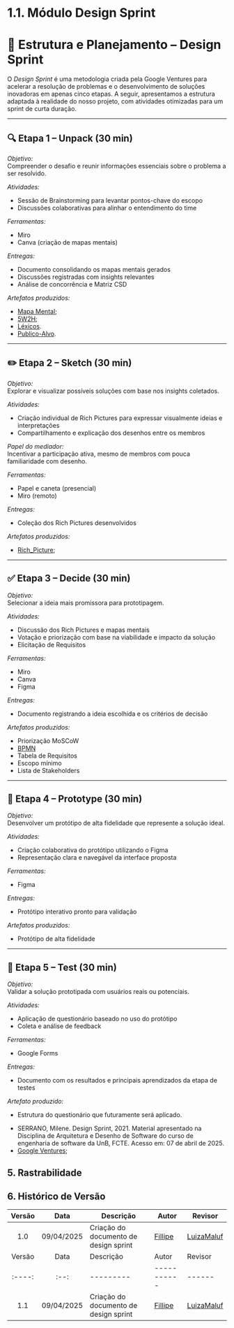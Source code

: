 # 1.1. Módulo Design Sprint

# 🧠 Estrutura e Planejamento – Design Sprint

O *Design Sprint* é uma metodologia criada pela Google Ventures para acelerar a resolução de problemas e o desenvolvimento de soluções inovadoras em apenas cinco etapas. A seguir, apresentamos a estrutura adaptada à realidade do nosso projeto, com atividades otimizadas para um sprint de curta duração.

---

## 🔍 Etapa 1 – Unpack (30 min)

*Objetivo:*  
Compreender o desafio e reunir informações essenciais sobre o problema a ser resolvido.

*Atividades:*  
- Sessão de Brainstorming para levantar pontos-chave do escopo  
- Discussões colaborativas para alinhar o entendimento do time


*Ferramentas:*  
- Miro  
- Canva (criação de mapas mentais)

*Entregas:*  
- Documento consolidando os mapas mentais gerados  
- Discussões registradas com insights relevantes
- Análise de concorrência e Matriz CSD

*Artefatos produzidos:*  
- [Mapa Mental](../Base/1.2.1.Mapa-mental.md#mapa-mental); 
- [5W2H](../Base/1.2.3.5W2H.md);  
- [Léxicos](../Base/1.2.4.Lexicos.md).  
- [Publico-Alvo](../Base/1.2.5.Publico-Alvo.md).

---

## ✏️ Etapa 2 – Sketch (30 min)

*Objetivo:*  
Explorar e visualizar possíveis soluções com base nos insights coletados.

*Atividades:*  
- Criação individual de Rich Pictures para expressar visualmente ideias e interpretações  
- Compartilhamento e explicação dos desenhos entre os membros

*Papel do mediador:*  
Incentivar a participação ativa, mesmo de membros com pouca familiaridade com desenho.

*Ferramentas:*  
- Papel e caneta (presencial)  
- Miro (remoto)

*Entregas:*  
- Coleção dos Rich Pictures desenvolvidos

*Artefatos produzidos:*  
- [Rich_Picture](../Base/1.2.2.RichPicture.md);

---

## ✅ Etapa 3 – Decide (30 min)

*Objetivo:*  
Selecionar a ideia mais promissora para prototipagem.

*Atividades:*  
- Discussão dos Rich Pictures e mapas mentais  
- Votação e priorização com base na viabilidade e impacto da solução
- Elicitação de Requisitos

*Ferramentas:*  
- Miro  
- Canva  
- Figma

*Entregas:*  
- Documento registrando a ideia escolhida e os critérios de decisão

*Artefatos produzidos:*  
- Priorização MoSCoW  
- [BPMN](../Base/1.3.ModelagemBPMN.md)
- Tabela de Requisitos
- Escopo mínimo
- Lista de Stakeholders

---

## 🧪 Etapa 4 – Prototype (30 min)

*Objetivo:*  
Desenvolver um protótipo de alta fidelidade que represente a solução ideal.

*Atividades:*  
- Criação colaborativa do protótipo utilizando o Figma  
- Representação clara e navegável da interface proposta

*Ferramentas:*  
- Figma

*Entregas:*  
- Protótipo interativo pronto para validação

*Artefatos produzidos:*  
- Protótipo de alta fidelidade

---

## 👥 Etapa 5 – Test (30 min)

*Objetivo:*  
Validar a solução prototipada com usuários reais ou potenciais.

*Atividades:*  
- Aplicação de questionário baseado no uso do protótipo  
- Coleta e análise de feedback

*Ferramentas:*  
- Google Forms

*Entregas:*  
- Documento com os resultados e principais aprendizados da etapa de testes

*Artefato produzido:*  
- Estrutura do questionário que futuramente será aplicado.
</div>

- SERRANO, Milene. Design Sprint, 2021. Material apresentado na Disciplina de Arquitetura e Desenho de Software do curso de engenharia de software da UnB, FCTE. Acesso em: 07 de abril de 2025.
- [Google Ventures](http://www.gv.com/sprint/);

## 5. Rastrabilidade

[Mapa_mental]: Base/1.2.1.Mapa-mental.md
[5W2H]: Base/1.2.3.5W2H.md
[Publico-Alvo]: Base/1.2.5.Publico-Alvo.md
[Rich_Picture]: Base/1.2.2.RichPicture.md
[Léxicos]: Base/1.2.4.Lexicos.md
[BPMN]: Base/1.3.ModelagemBPMN.md
[Questionario]: Base/elicitacao/questionario/questionario.md

## 6. Histórico de Versão

| Versão | Data | Descrição | Autor | Revisor | 
| :----: | :--: | --------- | ----------- | ------ | 
| 1.0  | 09/04/2025 | Criação do documento de design sprint | [Fillipe](https://github.com/fillipeb50)  | [LuizaMaluf](https://github.com/LuizaMaluf) | 
| Versão | Data | Descrição | Autor | Revisor | 
| :----: | :--: | --------- | ----------- | ------ | 
| 1.1  | 09/04/2025 | Criação do documento de design sprint | [Fillipe](https://github.com/fillipeb50)  | [LuizaMaluf](https://github.com/LuizaMaluf) | 

</div>


[Mapa_mental]: Base/1.2.1.Mapa-mental.md
[5W2H]: Base/1.2.3.5W2H.md
[Publico-Alvo]: Base/1.2.5.Publico-Alvo.md
[Rich_Picture]: Base/1.2.2.RichPicture.md
[Léxicos]: Base/1.2.4.Lexicos.md
[BPMN]: Base/1.3.ModelagemBPMN.md
[Questionario]: Base/elicitacao/questionario/questionario.md